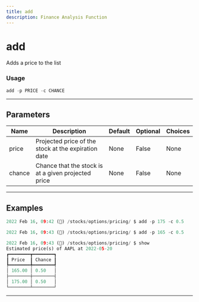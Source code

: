 ```yaml
---
title: add
description: Finance Analysis Function
---
```


# add

Adds a price to the list

### Usage

```python
add -p PRICE -c CHANCE
```

---

## Parameters

| Name | Description | Default | Optional | Choices |
| ---- | ----------- | ------- | -------- | ------- |
| price | Projected price of the stock at the expiration date | None | False | None |
| chance | Chance that the stock is at a given projected price | None | False | None |


---

## Examples

```python
2022 Feb 16, 09:42 (🦋) /stocks/options/pricing/ $ add -p 175 -c 0.5

2022 Feb 16, 09:43 (🦋) /stocks/options/pricing/ $ add -p 165 -c 0.5

2022 Feb 16, 09:43 (🦋) /stocks/options/pricing/ $ show
Estimated price(s) of AAPL at 2022-05-20
┏━━━━━━━━┳━━━━━━━━┓
┃ Price  ┃ Chance ┃
┡━━━━━━━━╇━━━━━━━━┩
│ 165.00 │ 0.50   │
├────────┼────────┤
│ 175.00 │ 0.50   │
└────────┴────────┘
```
---

